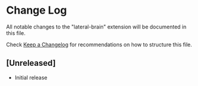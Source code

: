 # Change Log

All notable changes to the "lateral-brain" extension will be documented in this file.

Check [Keep a Changelog](http://keepachangelog.com/) for recommendations on how to structure this file.

## [Unreleased]

- Initial release